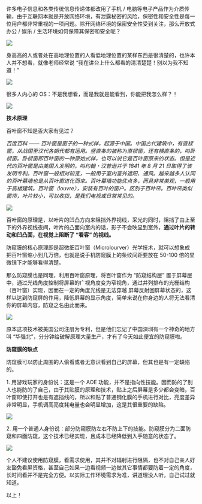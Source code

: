 许多电子信息和各类传统信息传递体都改用了手机 / 电脑等电子产品作为介质传输，由于互联网本就是开放网络环境，有泄露秘密的风险，保密性和安全性是每一位用户都非常重视的一项问题。除开网络环境的保密安全性受到关注，那么开放式办公 / 娱乐 / 生活环境如何保障其保密和安全呢？

![](https://pic2.zhimg.com/v2-64b587010391ee3f6e90d38f79ca203d_b.jpg)

身高高的人或者处在高地理位置的人看低地理位置的某样东西是很清楚的，也许本人并不想看，就像老师经常说 “我在讲台上什么都看的清清楚楚！别以为我不知道！”

![](https://pic2.zhimg.com/v2-1e5ae6b0a465ea021ce894ccf456f8bd_b.jpg)

很多人内心的 OS：不是我想看，而是我就是能看到，你能把我怎么样？！

![](https://pic3.zhimg.com/v2-86c6e36bbde1e49e3cdc66b35e84cb7e_b.jpg)

**技术原理**

百叶窗不知是否大家有见过？

*百度百科 —— 百叶窗是窗子的一种式样，起源于中国。中国古代建筑中，有直棂窗，从战国至汉代各朝代都有运用。竖直条的被称为直棂窗，还有横直条的，叫卧棂窗。卧棂窗即百叶窗的一种原始式样，也可以说它是百叶窗原来的状态。但是近代的百叶窗是由美国人发明的，叫约翰・汉普逊并于 1841 年 8 月 21 日取得了该发明专利。百叶窗一般相对较宽，一般用于室内室外遮阳、通风。越来越多人认同的百叶幕墙也是从百叶窗进化而来。百叶幕墙功能优点多，而且非常美观，一般用于高楼建筑。百叶窗（louvre），安装有百叶的窗户。区别于百叶帘。百叶帘类似窗帘，叶片较小，可以收拢，是我们电视或日常常见的。*

![](https://pic1.zhimg.com/v2-c9183d5c52011b143a3cab852d9a6810_b.jpg)

百叶窗的原理是，以叶片的凹凸方向来阻挡外界视线，采光的同时，阻挡了由上至下的外界视线夜间，叶片的凸面向室内的话，影子不会映显到室外，**通过叶片的转动和凹凸面，在视觉上阻断了 “看客” 的视线。**

防窥膜的核心原理即是超微细百叶窗（Microlourver）光学技术，就可以想象成把百叶窗缩小到几万倍，也就是说手机防窥膜上的条纹间距要放在 50-100 倍的显微镜下才能够看得清楚。

那么防窥膜也是同理，利用百叶窗原理，将百叶窗作为 “防窥结构层” 置于屏幕层中，通过光线角度控制将屏幕的广视角度变为窄视角，通过并列排布的光栅结构（百叶窗）实现，因而在一定的角度光线是无法穿越 屏幕反射回屏幕状态的，这样以达到防窥屏的作用，降低屏幕的显示角度，简单来说在你身边的人将无法看清你的屏幕内容，防窥之名由此而来。

![](https://pic2.zhimg.com/v2-91209e44dcc94568167148008cc85961_b.png)

原本这项技术被美国公司注册为专利，但是他们忘记了中国深圳有一个神奇的地方叫 “华强北”，分分钟给破解原理大量生产，才有了今天如此便宜的防窥膜啦。

**防窥膜的缺点**

防窥膜可以防止周围的人偷看或者无意识看到自己的屏幕，但其也是有一定缺陷的。

1\. 用游戏玩家的身份说：这是一个 AOE 功能，并不是指向性技能。因而防的了别人也能防的了自己，由于其贴膜的原理和技术，贴上之后屏幕是多少都会变暗，百叶窗即使打开也是有遮挡线的，所以和贴了普通钢化膜的手机进行对比，亮度差异非常明显，手机调高亮度耗电量也会明显增加，这是其很重要的缺陷。

![](https://pic3.zhimg.com/v2-35c818a7be5b6408c0bba56fab26d29e_b.jpg)

2\. 用一个普通人身份说：部分防窥膜防左右不防上下的技能。防窥膜分为二面防窥和四面防窥，这个技术已经实现，且成本已经降低到入手随意的状态了。

![](https://pic3.zhimg.com/v2-0d4dc8089ab32bd5d0d44a491721cb2e_b.jpg)

个人不建议使用防窥膜，看需求使用，其并不对辐射进行阻隔，也不对自己亲人好友豁免看屏资格，甚至自己如果一边看视频一边做其它事情都要防着一定的角度，长时间看并不是完全方便。以实际工作环境需求为准，讲道理没人听，自己试过就知道。

以上！
